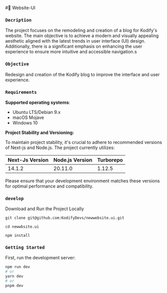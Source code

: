 #🚀 Website-UI

### `Decription`
The project focuses on the remodeling and creation of a blog for Kodify's website. The main objective is to achieve a modern and visually appealing aesthetic aligned with the latest trends in user interface (UI) design. Additionally, there is a significant emphasis on enhancing the user experience to ensure more intuitive and accessible navigation.s

### `Objective`

Redesign and creation of the Kodify blog to improve the interface and user experience.

### `Requirements`

**Supported operating systems**:

- Ubuntu LTS/Debian 9.x
- macOS Mojave
- Windows 10

**Project Stability and Versioning:**

To maintain project stability, it's crucial to adhere to recommended versions of Next-js and Node.js. The project currently utilizes:

| Next-Js Version  |  Node.js Version  |    Turborepo  | 
| ---------------  | ----------------- | --------------|
|     14.1.2       |     20.11.0       |    1.12.5     |

Please ensure that your development environment matches these versions for optimal performance and compatibility.

### `develop`

Download and Run the Project Locally

```
git clone git@github.com:KodifyDevs/newwebsite.ui.git

cd newwbsite.ui

npm install
```

### `Getting Started`

First, run the development server:

```bash
npm run dev
# or
yarn dev
# or
pnpm dev
```